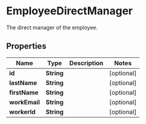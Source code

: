 

# EmployeeDirectManager

The direct manager of the employee.

## Properties

| Name | Type | Description | Notes |
|------------ | ------------- | ------------- | -------------|
|**id** | **String** |  |  [optional] |
|**lastName** | **String** |  |  [optional] |
|**firstName** | **String** |  |  [optional] |
|**workEmail** | **String** |  |  [optional] |
|**workerId** | **String** |  |  [optional] |



